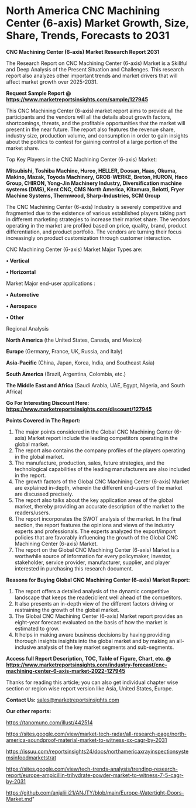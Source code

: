 # North America CNC Machining Center (6-axis) Market Growth, Size, Share, Trends, Forecasts to 2031

<strong>CNC Machining Center (6-axis) Market Research Report 2031</strong>

The Research Report on CNC Machining Center (6-axis) Market is a Skillful and Deep Analysis of the Present Situation and Challenges. This research report also analyzes other important trends and market drivers that will affect market growth over 2025-2031.

<strong>Request Sample Report @ <a href=https://www.marketreportsinsights.com/sample/127945>https://www.marketreportsinsights.com/sample/127945</a></strong>

This CNC Machining Center (6-axis) market report aims to provide all the participants and the vendors will all the details about growth factors, shortcomings, threats, and the profitable opportunities that the market will present in the near future. The report also features the revenue share, industry size, production volume, and consumption in order to gain insights about the politics to contest for gaining control of a large portion of the market share.

Top Key Players in the CNC Machining Center (6-axis) Market:

<strong>Mitsubishi, Toshiba Machine, Hurco, HELLER, Doosan, Haas, Okuma, Makino, Mazak, Toyoda Machinery, GROB-WERKE, Breton, HURON, Haco Group, CHIRON, Yong-Jin Machinery Industry, Diversification machine systems (DMS), Kent CNC, CMS North America, Kitamura, Belotti, Fryer Machine Systems, Thermwood, Sharp-Industries, SCM Group</strong>

The CNC Machining Center (6-axis) Industry is severely competitive and fragmented due to the existence of various established players taking part in different marketing strategies to increase their market share. The vendors operating in the market are profiled based on price, quality, brand, product differentiation, and product portfolio. The vendors are turning their focus increasingly on product customization through customer interaction.

CNC Machining Center (6-axis) Market Major Types are:

<strong>• Vertical

• Horizontal</strong>

Market Major end-user applications :

<strong>• Automotive

• Aerospace

• Other</strong>

Regional Analysis

</u><strong><b>North America</b></strong> (the United States, Canada, and Mexico)

<strong><b>Europe </b></strong>(Germany, France, UK, Russia, and Italy)

<strong><b>Asia-Pacific</b></strong> (China, Japan, Korea, India, and Southeast Asia)

<strong><b>South America</b></strong> (Brazil, Argentina, Colombia, etc.)

<strong><b>The Middle East and Africa</b></strong> (Saudi Arabia, UAE, Egypt, Nigeria, and South Africa)

<strong>Go For Interesting Discount Here: <a href=https://www.marketreportsinsights.com/discount/127945>https://www.marketreportsinsights.com/discount/127945</a></strong>

<strong>Points Covered in The Report:</strong>
<ol>
  <li>The major points considered in the Global CNC Machining Center (6-axis) Market report include the leading competitors operating in the global market.</li>
  <li>The report also contains the company profiles of the players operating in the global market.</li>
  <li>The manufacture, production, sales, future strategies, and the technological capabilities of the leading manufacturers are also included in the report.</li>
  <li>The growth factors of the Global CNC Machining Center (6-axis) Market are explained in-depth, wherein the different end-users of the market are discussed precisely.</li>
  <li>The report also talks about the key application areas of the global market, thereby providing an accurate description of the market to the readers/users.</li>
  <li>The report incorporates the SWOT analysis of the market. In the final section, the report features the opinions and views of the industry experts and professionals. The experts analyzed the export/import policies that are favorably influencing the growth of the Global CNC Machining Center (6-axis) Market.</li>
  <li>The report on the Global CNC Machining Center (6-axis) Market is a worthwhile source of information for every policymaker, investor, stakeholder, service provider, manufacturer, supplier, and player interested in purchasing this research document.</li>
</ol>
<strong>Reasons for Buying Global CNC Machining Center (6-axis) Market Report:</strong>

<ol>
  <li>The report offers a detailed analysis of the dynamic competitive landscape that keeps the reader/client well ahead of the competitors.</li>
  <li>It also presents an in-depth view of the different factors driving or restraining the growth of the global market.</li>
  <li>The Global CNC Machining Center (6-axis) Market report provides an eight-year forecast evaluated on the basis of how the market is estimated to grow.</li>
  <li>It helps in making aware business decisions by having providing thorough insights insights into the global market and by making an all-inclusive analysis of the key market segments and sub-segments.</li>
</ol>
<strong>Access full Report Description, TOC, Table of Figure, Chart, etc. @ <a href=https://www.marketreportsinsights.com/industry-forecast/cnc-machining-center-6-axis-market-2022-127945>https://www.marketreportsinsights.com/industry-forecast/cnc-machining-center-6-axis-market-2022-127945</a></strong>


Thanks for reading this article; you can also get individual chapter wise section or region wise report version like Asia, United States, Europe.

<strong>Contact Us:</strong>
sales@marketreportsinsights.com

<strong>Our other reports:</strong>

<a href=https://tanomuno.com/illust/442514>https://tanomuno.com/illust/442514</a>

<a href=https://sites.google.com/view/market-tech-radar/all-research-page/north-america-soundproof-material-market-to-witness-xx-cagr-by-2031>https://sites.google.com/view/market-tech-radar/all-research-page/north-america-soundproof-material-market-to-witness-xx-cagr-by-2031</a>

<a href=https://issuu.com/reportsinsights24/docs/northamericaxrayinspectionsystemsinfoodmarketstrat>https://issuu.com/reportsinsights24/docs/northamericaxrayinspectionsystemsinfoodmarketstrat</a>

<a href=https://sites.google.com/view/tech-trends-analysis/trending-research-report/europe-ampicillin-trihydrate-powder-market-to-witness-7-5-cagr-by-2031>https://sites.google.com/view/tech-trends-analysis/trending-research-report/europe-ampicillin-trihydrate-powder-market-to-witness-7-5-cagr-by-2031</a>

<a href=https://github.com/anjaliiii21/ANJTY/blob/main/Europe-Watertight-Doors-Market.md>https://github.com/anjaliiii21/ANJTY/blob/main/Europe-Watertight-Doors-Market.md</a>"
